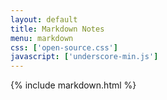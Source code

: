 ```yaml
---
layout: default
title: Markdown Notes
menu: markdown
css: ['open-source.css']
javascript: ['underscore-min.js']
---
```

{% include markdown.html %}